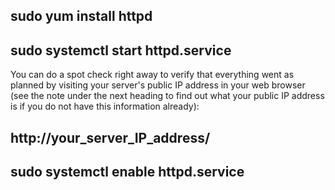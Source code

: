 ##  sudo yum install httpd
##  sudo systemctl start httpd.service


You can do a spot check right away to verify that everything went as planned by visiting your server's public IP address in your web browser (see the note under the next heading to find out what your public IP address is if you do not have this information already):

##  http://your_server_IP_address/

##  sudo systemctl enable httpd.service
